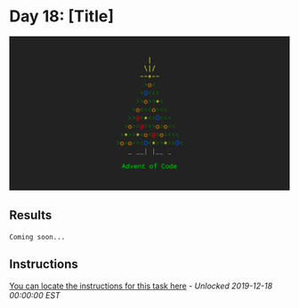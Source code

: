 # Day 18: [Title]

![Advent of Code 2019 PHP solutions](https://raw.githubusercontent.com/aran112000/Advent-of-Code-2019-PHP/master/aoc.png "Advent of Code 2019")

## Results
```console
Coming soon...
```

## Instructions
[You can locate the instructions for this task here](https://adventofcode.com/2019/day/18) - *Unlocked 2019-12-18 00:00:00 EST*